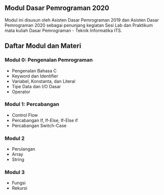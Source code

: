 ## Modul Dasar Pemrograman 2020
Modul ini disusun oleh Asisten Dasar Pemrograman 2019 dan Asisten Dasar Pemrograman 2020 sebagai penunjang kegiatan Sesi Lab dan Praktikum mata kuliah Dasar Pemrograman - Teknik Informatika ITS.

## Daftar Modul dan Materi

### Modul 0: Pengenalan Pemrograman
* Pengenalan Bahasa C
* Keyword dan Identifier
* Variabel, Konstanta, dan Literal
* Tipe Data dan I/O Dasar
* Operator

### Modul 1: Percabangan
* Control Flow
* Percabangan If, If-Else, If-Else if
* Percabangan Switch-Case

### Modul 2
* Perulangan
* Array
* String

### Modul 3
* Fungsi
* Rekursi

<!---
### Modul 4
* Pointer
* Struct
* File
### Modul 5
* Algoritma Searching dan Sorting
---!>
